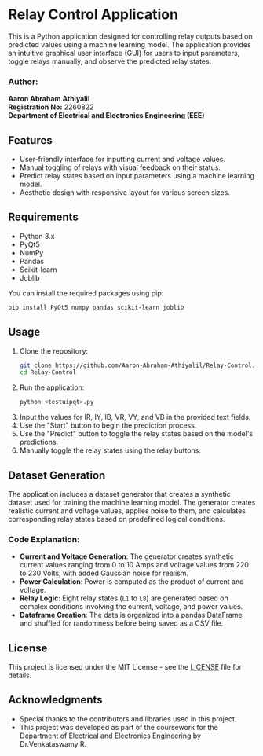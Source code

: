 
# Relay Control Application

This is a Python application designed for controlling relay outputs based on predicted values using a machine learning model. The application provides an intuitive graphical user interface (GUI) for users to input parameters, toggle relays manually, and observe the predicted relay states.

### Author:
**Aaron Abraham Athiyalil**  
**Registration No:** 2260822  
**Department of Electrical and Electronics Engineering (EEE)**

## Features
- User-friendly interface for inputting current and voltage values.
- Manual toggling of relays with visual feedback on their status.
- Predict relay states based on input parameters using a machine learning model.
- Aesthetic design with responsive layout for various screen sizes.

## Requirements
- Python 3.x
- PyQt5
- NumPy
- Pandas
- Scikit-learn
- Joblib

You can install the required packages using pip:

```bash
pip install PyQt5 numpy pandas scikit-learn joblib
```

## Usage
1. Clone the repository:
   ```bash
   git clone https://github.com/Aaron-Abraham-Athiyalil/Relay-Control.git
   cd Relay-Control
   ```
2. Run the application:
   ```bash
   python <testuipqt>.py
   ```
3. Input the values for IR, IY, IB, VR, VY, and VB in the provided text fields.
4. Use the "Start" button to begin the prediction process.
5. Use the "Predict" button to toggle the relay states based on the model's predictions.
6. Manually toggle the relay states using the relay buttons.

## Dataset Generation
The application includes a dataset generator that creates a synthetic dataset used for training the machine learning model. The generator creates realistic current and voltage values, applies noise to them, and calculates corresponding relay states based on predefined logical conditions.

### Code Explanation:
- **Current and Voltage Generation**: The generator creates synthetic current values ranging from 0 to 10 Amps and voltage values from 220 to 230 Volts, with added Gaussian noise for realism.
- **Power Calculation**: Power is computed as the product of current and voltage.
- **Relay Logic**: Eight relay states (`L1` to `L8`) are generated based on complex conditions involving the current, voltage, and power values.
- **Dataframe Creation**: The data is organized into a pandas DataFrame and shuffled for randomness before being saved as a CSV file.

## License
This project is licensed under the MIT License - see the [LICENSE](LICENSE) file for details.

## Acknowledgments
- Special thanks to the contributors and libraries used in this project.
- This project was developed as part of the coursework for the Department of Electrical and Electronics Engineering by Dr.Venkataswamy R.
